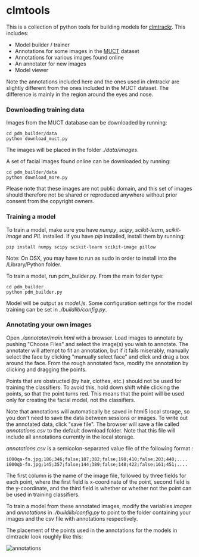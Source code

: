 clmtools
======

This is a collection of python tools for building models for [clmtrackr](http://github.com/auduno/clmtrackr/). This includes:
* Model builder / trainer
* Annotations for some images in the [MUCT](www.milbo.org/muct/) dataset
* Annotations for various images found online
* An annotater for new images
* Model viewer

Note the annotations included here and the ones used in clmtrackr are slightly different from the ones included in the MUCT dataset. The difference is mainly in the region around the eyes and nose.

### Downloading training data

Images from the MUCT database can be downloaded by running:
```
cd pdm_builder/data
python download_muct.py
```
The images will be placed in the folder *./data/images*.

A set of facial images found online can be downloaded by running:
```
cd pdm_builder/data
python download_more.py
```
Please note that these images are not public domain, and this set of images should therefore not be shared or reproduced anywhere without prior consent from the copyright owners.

### Training a model

To train a model, make sure you have *numpy*, *scipy*, *scikit-learn*, *scikit-image* and *PIL* installed. If you have *pip* installed, install them by running:

```
pip install numpy scipy scikit-learn scikit-image pillow
```
Note: On OSX, you may have to run as sudo in order to install into the /Library/Python folder.

To train a model, run pdm_builder.py. From the main folder type:
```
cd pdm_builder
python pdm_builder.py
```
Model will be output as *model.js*. Some configuration settings for the model training can be set in *./buildlib/config.py*.

### Annotating your own images

Open *./annotater/main.html* with a browser. Load images to annotate by pushing "Choose Files" and select the image(s) you wish to annotate. The annotater will attempt to fit an annotation, but if it fails miserably, manually select the face by clicking "manually select face" and click and drag a box around the face. From the rough annotated face, modify the annotation by clicking and dragging the points.

Points that are obstructed (by hair, clothes, etc.) should not be used for training the classifiers. To avoid this, hold down shift while clicking the points, so that the point turns red. This means that the point will be used only for creating the facial model, not the classifiers.

Note that annotations will automatically be saved in html5 local storage, so you don't need to save the data between sessions or images. To write out the annotated data, click "save file". The browser will save a file called *annotations.csv* to the default download folder. Note that this file will include all annotations currently in the local storage.

*annotations.csv* is a semicolon-separated value file of the following format :
```
i000qa-fn.jpg;186;346;false;187;382;false;190;410;false;203;440;....
i000qb-fn.jpg;145;357;false;144;389;false;148;422;false;161;451;....
```
The first column is the name of the image file, followed by three fields for each point, where the first field is x-coordinate of the point, second field is the y-coordinate, and the third field is whether or whether not the point can be used in training classifiers.

To train a model from these annotated images, modify the variables *images* and *annotations*  in *./buildlib/config.py* to point to the folder containing your images and the csv file with annotations respectively.

The placement of the points used in the annotations for the models in clmtrackr look roughly like this:

![annotations](https://auduno.github.io/clmtools/images/annotations2b.jpg)

